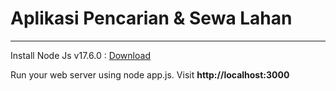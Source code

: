 # Aplikasi Pencarian & Sewa Lahan
<hr>
<p>Install Node Js v17.6.0 : <a href="https://nodejs.org/en/download/">Download</a> </p>
<p>Run your web server using node app.js. Visit <b>http://localhost:3000</b></p>
